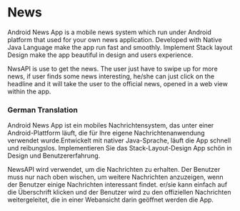 # News


Android News App is a mobile news system which run under Android platform that used for your own news application.
Developed with Native Java Language make the app run fast and smoothly. Implement Stack layout Design make the
app beautiful in design and users experience.

NwsAPI is use to get the news. The user just have to swipe up for more news, if user finds some news interesting,
he/she can just click on the headline and it will take the user to the official news, opened in a web view within 
the app.



### German Translation

Android News App ist ein mobiles Nachrichtensystem, das unter einer Android-Plattform läuft, die für Ihre eigene 
Nachrichtenanwendung verwendet wurde.Entwickelt mit nativer Java-Sprache, läuft die App schnell und reibungslos.
Implementieren Sie das Stack-Layout-Design App schön in Design und Benutzererfahrung.

NewsAPI wird verwendet, um die Nachrichten zu erhalten. Der Benutzer muss nur nach oben wischen, um weitere Nachrichten
anzuzeigen, wenn der Benutzer einige Nachrichten interessant findet. er/sie kann einfach auf die Überschrift klicken
und der Benutzer wird zu den offiziellen Nachrichten weitergeleitet, die in einer Webansicht darin geöffnet werden
die App.
